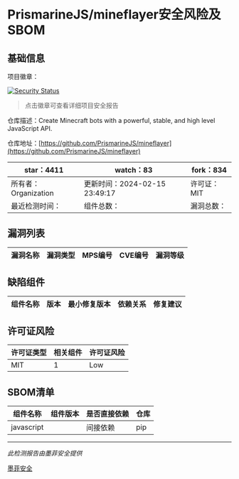 # PrismarineJS/mineflayer安全风险及SBOM

## 基础信息

项目徽章：

[![Security Status](https://www.murphysec.com/platform3/v31/badge/1758570349450203136.svg)](https://www.murphysec.com/console/report/1758570347973808128/1758570349450203136)

> 点击徽章可查看详细项目安全报告

仓库描述：Create Minecraft bots with a powerful, stable, and high level JavaScript API.

仓库地址：[https://github.com/PrismarineJS/mineflayer](https://github.com/PrismarineJS/mineflayer)

| star：4411 | watch：83 | fork：834 |
| ----------- | -------------- | ------------ |
| 所有者：Organization | 更新时间：2024-02-15 23:49:17 | 许可证：MIT |
| 最近检测时间： | 组件总数： | 漏洞总数： |




## 漏洞列表

| 漏洞名称 | 漏洞类型 | MPS编号 | CVE编号 | 漏洞等级 |
| ------- | ------ | ------- | ------ | ----- |





## 缺陷组件

| 组件名称 | 版本 | 最小修复版本 | 依赖关系 | 修复建议 |
| -------- | ---- | ------------ | -------- | -------- |





## 许可证风险

| 许可证类型 | 相关组件 | 许可证风险 |
| ---------- | -------- | ---------- |
|MIT|1|Low|




## SBOM清单

| 组件名称 | 组件版本 | 是否直接依赖 | 仓库 |
| -------- | -------- | ------------ | ---- |
|javascript||间接依赖|pip|


------

*此检测报告由墨菲安全提供*

[墨菲安全](www.murphysec.com)